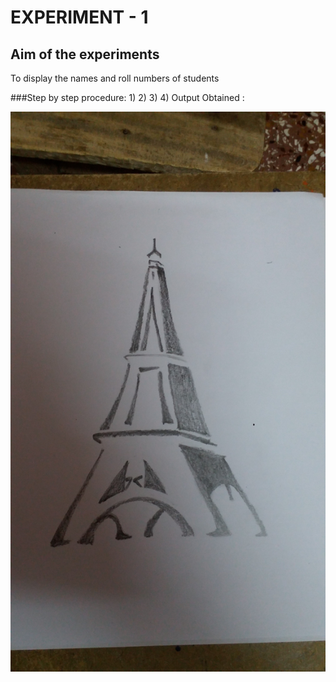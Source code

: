 # EXPERIMENT - 1
## Aim of the experiments
To display the names and roll numbers of students

###Step by step procedure:
1)
2)
3)
4)
 Output Obtained :
 
 
![output](094.jpg)
